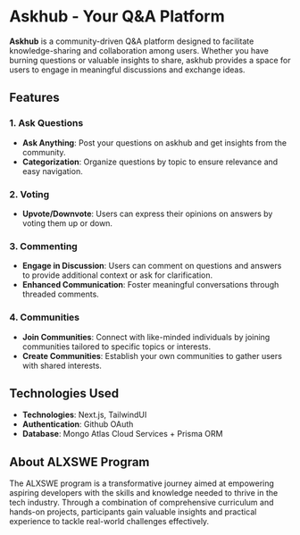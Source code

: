# Askhub - Your Q&A Platform

**Askhub** is a community-driven Q&A platform designed to facilitate knowledge-sharing and collaboration among users. Whether you have burning questions or valuable insights to share, askhub provides a space for users to engage in meaningful discussions and exchange ideas.

## Features

### 1. Ask Questions

- **Ask Anything**: Post your questions on askhub and get insights from the community.
- **Categorization**: Organize questions by topic to ensure relevance and easy navigation.

### 2. Voting

- **Upvote/Downvote**: Users can express their opinions on answers by voting them up or down.

### 3. Commenting

- **Engage in Discussion**: Users can comment on questions and answers to provide additional context or ask for clarification.
- **Enhanced Communication**: Foster meaningful conversations through threaded comments.

### 4. Communities

- **Join Communities**: Connect with like-minded individuals by joining communities tailored to specific topics or interests.
- **Create Communities**: Establish your own communities to gather users with shared interests.

## Technologies Used

- **Technologies**: Next.js, TailwindUI
- **Authentication**: Github OAuth
- **Database**: Mongo Atlas Cloud Services + Prisma ORM

## About ALXSWE Program

The ALXSWE program is a transformative journey aimed at empowering aspiring developers with the skills and knowledge needed to thrive in the tech industry. Through a combination of comprehensive curriculum and hands-on projects, participants gain valuable insights and practical experience to tackle real-world challenges effectively.
